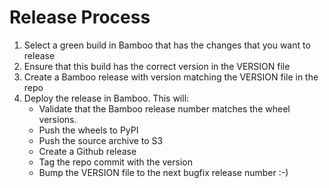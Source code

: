 # Release Process

1. Select a green build in Bamboo that has the changes that you want to release
2. Ensure that this build has the correct version in the VERSION file
3. Create a Bamboo release with version matching the VERSION file in the repo
4. Deploy the release in Bamboo. This will:
    - Validate that the Bamboo release number matches the wheel versions.
    - Push the wheels to PyPI
    - Push the source archive to S3
    - Create a Github release
    - Tag the repo commit with the version
    - Bump the VERSION file to the next bugfix release number
:-) 
